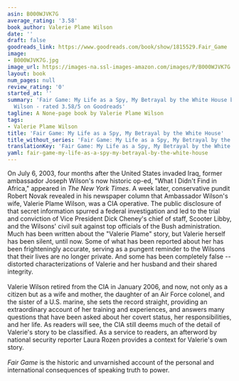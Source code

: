 ```yaml
---
asin: B000WJVK7G
average_rating: '3.58'
book_author: Valerie Plame Wilson
date: ''
draft: false
goodreads_link: https://www.goodreads.com/book/show/1815529.Fair_Game
image:
- B000WJVK7G.jpg
image_url: https://images-na.ssl-images-amazon.com/images/P/B000WJVK7G.01._SCLZZZZZZZ.jpg
layout: book
num_pages: null
review_rating: '0'
started_at: ''
summary: 'Fair Game: My Life as a Spy, My Betrayal by the White House by Valerie Plame
  Wilson - rated 3.58/5 on Goodreads'
tagline: A None-page book by Valerie Plame Wilson
tags:
- Valerie Plame Wilson
title: 'Fair Game: My Life as a Spy, My Betrayal by the White House'
title_without_series: 'Fair Game: My Life as a Spy, My Betrayal by the White House'
translationKey: 'Fair Game: My Life as a Spy, My Betrayal by the White House'
yaml: fair-game-my-life-as-a-spy-my-betrayal-by-the-white-house
---
```


On July 6, 2003, four months after the United States invaded Iraq, former ambassador Joseph Wilson's now historic op-ed, "What I Didn't Find in Africa," appeared in <i>The New York Times</i>. A week later, conservative pundit Robert Novak revealed in his newspaper column that Ambassador Wilson's wife, Valerie Plame Wilson, was a CIA operative. The public disclosure of that secret information spurred a federal investigation and led to the trial and conviction of Vice President Dick Cheney's chief of staff, Scooter Libby, and the Wilsons' civil suit against top officials of the Bush administration. Much has been written about the "Valerie Plame" story, but Valerie herself has been silent, until now. Some of what has been reported about her has been frighteningly accurate, serving as a pungent reminder to the Wilsons that their lives are no longer private. And some has been completely false -- distorted characterizations of Valerie and her husband and their shared integrity. <br /> <br /> Valerie Wilson retired from the CIA in January 2006, and now, not only as a citizen but as a wife and mother, the daughter of an Air Force colonel, and the sister of a U.S. marine, she sets the record straight, providing an extraordinary account of her training and experiences, and answers many questions that have been asked about her covert status, her responsibilities, and her life. As readers will see, the CIA still deems much of the detail of Valerie's story to be classified. As a service to readers, an afterword by national security reporter Laura Rozen provides a context for Valerie's own story. <br /> <br /> <i>Fair Game</i> is the historic and unvarnished account of the personal and international consequences of speaking truth to power.